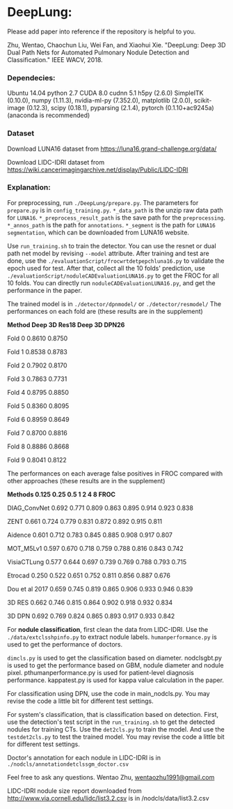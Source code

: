 # DeepLung:

Please add paper into reference if the repository is helpful to you.

Zhu, Wentao, Chaochun Liu, Wei Fan, and Xiaohui Xie. "DeepLung: Deep 3D Dual Path Nets for Automated Pulmonary Nodule Detection and Classification." IEEE WACV, 2018.

### Dependecies:
Ubuntu 14.04
python 2.7
CUDA 8.0
cudnn 5.1
h5py (2.6.0)
SimpleITK (0.10.0), 
numpy (1.11.3), 
nvidia-ml-py (7.352.0), 
matplotlib (2.0.0), 
scikit-image (0.12.3), 
scipy (0.18.1), 
pyparsing (2.1.4), 
pytorch (0.1.10+ac9245a) (anaconda is recommended)

### Dataset
Download LUNA16 dataset from https://luna16.grand-challenge.org/data/

Download LIDC-IDRI dataset from https://wiki.cancerimagingarchive.net/display/Public/LIDC-IDRI

### Explanation:
For preprocessing, run `./DeepLung/prepare.py`. 
The parameters for `prepare.py` is in `config_training.py`.
`*_data_path` is the unzip raw data path for `LUNA16`.
`*_preprocess_result_path` is the save path for the `preprocessing`. 
`*_annos_path` is the path for `annotations`. 
`*_segment` is the path for `LUNA16 segmentation`, which can be downloaded from LUNA16 website.

Use `run_training.sh` to train the detector. You can use the resnet or dual path net model by revising `--model` attribute. After training and test are done, use the `./evaluationScript/frocwrtdetpepchluna16.py` to validate the epoch used for test. After that, collect all the 10 folds' prediction, use `./evaluationScript/noduleCADEvaluationLUNA16.py` to get the FROC for all 10 folds. You can directly run `noduleCADEvaluationLUNA16.py`, and get the performance in the paper.

The trained model is in `./detector/dpnmodel/` or `./detector/resmodel/`
The performances on each fold are (these results are in the supplement)

**Method	Deep 3D Res18	Deep 3D DPN26**

Fold 0	0.8610	      0.8750

Fold 1	0.8538	      0.8783

Fold 2	0.7902      	0.8170

Fold 3	0.7863      	0.7731

Fold 4	0.8795	      0.8850

Fold 5	0.8360  	    0.8095

Fold 6	0.8959  	    0.8649

Fold 7	0.8700      	0.8816

Fold 8	0.8886	      0.8668

Fold 9	0.8041    	  0.8122

The performances on each average false positives in FROC compared with other approaches (these results are in the supplement)

**Methods         0.125 0.25  0.5 1 2 4 8 FROC**

DIAG_ConvNet    0.692 0.771 0.809 0.863 0.895 0.914 0.923 0.838

ZENT            0.661 0.724 0.779 0.831 0.872 0.892 0.915 0.811

Aidence         0.601 0.712 0.783 0.845 0.885 0.908 0.917 0.807

MOT_M5Lv1       0.597 0.670 0.718 0.759 0.788 0.816 0.843 0.742

VisiaCTLung     0.577 0.644 0.697 0.739 0.769 0.788 0.793 0.715

Etrocad         0.250 0.522 0.651 0.752 0.811 0.856 0.887 0.676

Dou et al 2017  0.659 0.745 0.819 0.865 0.906 0.933 0.946 0.839

3D RES          0.662 0.746 0.815 0.864 0.902 0.918 0.932 0.834

3D DPN          0.692 0.769 0.824 0.865 0.893 0.917 0.933 0.842

For **nodule classification**, first clean the data from LIDC-IDRI. Use the `./data/extclsshpinfo.py` to extract nodule labels. `humanperformance.py` is used to get the performance of doctors. 

`dimcls.py` is used to get the classification based on diameter. nodclsgbt.py is used to get the performance based on GBM, nodule diameter and nodule pixel. pthumanperformance.py is used for patient-level diagnosis performance. kappatest.py is used for kappa value calculation in the paper.

For classification using DPN, use the code in main_nodcls.py. You may revise the code a little bit for different test settings.

For system's classification, that is classification based on detection. First, use the detection's test script in the `run_training.sh` to get the detected nodules for training CTs. Use the `det2cls.py` to train the model. And use the `testdet2cls.py` to test the trained model. You may revise the code a little bit for different test settings.

Doctor's annotation for each nodule in LIDC-IDRI is in `./nodcls/annotationdetclssgm_doctor.csv`

Feel free to ask any questions. Wentao Zhu, wentaozhu1991@gmail.com

LIDC-IDRI nodule size report downloaded from 
http://www.via.cornell.edu/lidc/list3.2.csv is in /nodcls/data/list3.2.csv
